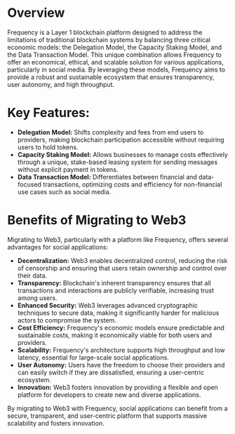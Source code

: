 # Overview

Frequency is a Layer 1 blockchain platform designed to address the limitations of traditional blockchain systems by balancing three critical economic models: the Delegation Model, the Capacity Staking Model, and the Data Transaction Model. This unique combination allows Frequency to offer an economical, ethical, and scalable solution for various applications, particularly in social media. By leveraging these models, Frequency aims to provide a robust and sustainable ecosystem that ensures transparency, user autonomy, and high throughput.

# Key Features:

- **Delegation Model:** Shifts complexity and fees from end users to providers, making blockchain participation accessible without requiring users to hold tokens.
- **Capacity Staking Model:** Allows businesses to manage costs effectively through a unique, stake-based leasing system for sending messages without explicit payment in tokens.
- **Data Transaction Model:** Differentiates between financial and data-focused transactions, optimizing costs and efficiency for non-financial use cases such as social media.

# Benefits of Migrating to Web3

Migrating to Web3, particularly with a platform like Frequency, offers several advantages for social applications:

- **Decentralization:** Web3 enables decentralized control, reducing the risk of censorship and ensuring that users retain ownership and control over their data.
- **Transparency:** Blockchain's inherent transparency ensures that all transactions and interactions are publicly verifiable, increasing trust among users.
- **Enhanced Security:** Web3 leverages advanced cryptographic techniques to secure data, making it significantly harder for malicious actors to compromise the system.
- **Cost Efficiency:** Frequency's economic models ensure predictable and sustainable costs, making it economically viable for both users and providers.
- **Scalability:** Frequency's architecture supports high throughput and low latency, essential for large-scale social applications.
- **User Autonomy:** Users have the freedom to choose their providers and can easily switch if they are dissatisfied, ensuring a user-centric ecosystem.
- **Innovation:** Web3 fosters innovation by providing a flexible and open platform for developers to create new and diverse applications.

By migrating to Web3 with Frequency, social applications can benefit from a secure, transparent, and user-centric platform that supports massive scalability and fosters innovation.
